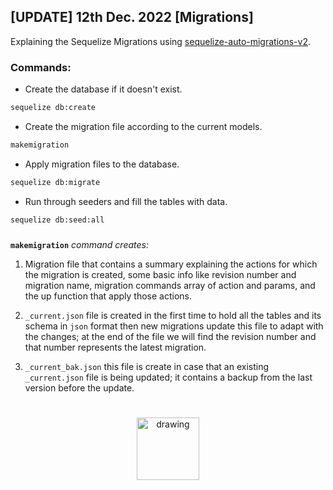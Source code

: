 
## [UPDATE] 12th Dec. 2022 [Migrations]

Explaining the Sequelize Migrations using [sequelize-auto-migrations-v2](https://www.npmjs.com/package/sequelize-auto-migrations-v2).
### Commands:
- Create the database if it doesn't exist.
```bash
sequelize db:create
```
- Create the migration file according to the current models.
```bash
makemigration
```
- Apply migration files to the database.
```bash
sequelize db:migrate
```
- Run through seeders and fill the tables with data.
```bash
sequelize db:seed:all
```
###
**```makemigration```** *command creates:*
1. Migration file that contains a summary explaining the actions for which the migration is created, some basic info like revision number and migration name, migration commands array of action and params, and the up function that apply those actions.

2. `_current.json` file is created in the first time to hold all the tables and its schema in `json` format then new migrations update this file to adapt with the changes; at the end of the file we will find the revision number and that number represents the latest migration.

3. `_current_bak.json` this file is create in case that an existing `_current.json` file is being updated; it contains a backup from the last version before the update.
#
<p align="center">
<img src="https://www.aiactive.com/templates/hexa_corp/images/s5_logo.png" alt="drawing" width="100"/>
</p>
